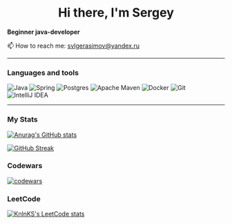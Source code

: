 <h1 align="center">Hi there, I'm Sergey </h1>
<!-- <h3 align="center">Beginner java-developer</h3> -->

**Beginner java-developer**

📫 How to reach me: svlgerasimov@yandex.ru

<!--## Hi there, I'm Sergey 

**Beginner java-developer**
-->
<!--<img src="https://img.shields.io/badge/Telegram-2CA5E0?style=for-the-badge&logo=telegram&logoColor=white">-->

<!--![](https://komarev.com/ghpvc/?username=svlgerasimov)-->

<!--👋-->

---

### Languages and tools

![Java](https://img.shields.io/badge/java-%23ED8B00.svg?style=for-the-badge&logo=java&logoColor=white)
![Spring](https://img.shields.io/badge/spring-%236DB33F.svg?style=for-the-badge&logo=spring&logoColor=white)
![Postgres](https://img.shields.io/badge/postgres-%23316192.svg?style=for-the-badge&logo=postgresql&logoColor=white)
![Apache Maven](https://img.shields.io/badge/Apache%20Maven-C71A36?style=for-the-badge&logo=Apache%20Maven&logoColor=white)
![Docker](https://img.shields.io/badge/docker-%230db7ed.svg?style=for-the-badge&logo=docker&logoColor=white)
![Git](https://img.shields.io/badge/git-%23F05033.svg?style=for-the-badge&logo=git&logoColor=white)
![IntelliJ IDEA](https://img.shields.io/badge/IntelliJIDEA-000000.svg?style=for-the-badge&logo=intellij-idea&logoColor=white)

---

### My Stats

[![Anurag's GitHub stats](https://github-readme-stats.vercel.app/api?username=svlgerasimov)](https://github.com/svlgerasimov)

[![GitHub Streak](https://streak-stats.demolab.com/?user=DenverCoder1)](https://git.io/streak-stats)

### Codewars

[![codewars](https://www.codewars.com/users/svlg/badges/large)](https://www.codewars.com/users/svlg) 

### LeetCode

[![KnlnKS's LeetCode stats](https://leetcode-stats-six.vercel.app/api?username=nisht84&theme=dark)](https://leetcode.com/nisht84)

<!--
**svlgerasimov/svlgerasimov** is a ✨ _special_ ✨ repository because its `README.md` (this file) appears on your GitHub profile.

Here are some ideas to get you started:

- 🔭 I’m currently working on ...
- 🌱 I’m currently learning ...
- 👯 I’m looking to collaborate on ...
- 🤔 I’m looking for help with ...
- 💬 Ask me about ...
- 📫 How to reach me: ...
- 😄 Pronouns: ...
- ⚡ Fun fact: ...
-->
